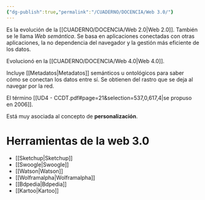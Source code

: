 ```yaml
---
{"dg-publish":true,"permalink":"/CUADERNO/DOCENCIA/Web 3.0/"}
---
```


Es la evolución de la [[CUADERNO/DOCENCIA/Web 2.0\|Web 2.0]]. También se le llama _Web semántica_. Se basa en aplicaciones conectadas con otras aplicaciones, la no dependencia del navegador y la gestión más eficiente de los datos.

Evolucionó en la [[CUADERNO/DOCENCIA/Web 4.0\|Web 4.0]].

Incluye [[Metadatos\|Metadatos]] semánticos u ontológicos para saber cómo se conectan los datos entre sí. Se obtienen del rastro que se deja al navegar por la red.

El término [[UD4 - CCDT.pdf#page=21&selection=537,0,617,4|se propuso en 2006]].

Está muy asociada al concepto de **personalización**.

# Herramientas de la web 3.0
- [[Sketchup\|Sketchup]]
- [[Swoogle\|Swoogle]]
- [[Watson\|Watson]]
- [[Wolframalpha\|Wolframalpha]]
- [[Bdpedia\|Bdpedia]]
- [[Kartoo\|Kartoo]]
